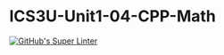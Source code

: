 # ICS3U-Unit1-04-CPP-Math

[![GitHub's Super Linter](https://github.com/sydneykuhn/ICS3U-Unit1-04-CPP-Math/workflows/GitHub's%20Super%20Linter/badge.svg)](https://github.com/sydneykuhn/ICS3U-Unit1-04-CPP-Math/actions)
